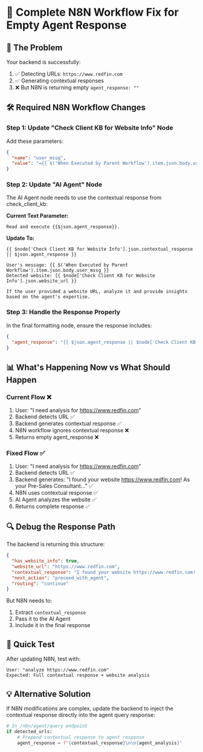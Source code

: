 # 🔧 Complete N8N Workflow Fix for Empty Agent Response

## 🚨 **The Problem**
Your backend is successfully:
1. ✅ Detecting URLs: `https://www.redfin.com`
2. ✅ Generating contextual responses
3. ❌ But N8N is returning empty `agent_response: ""`

## 🛠️ **Required N8N Workflow Changes**

### **Step 1: Update "Check Client KB for Website Info" Node**
Add these parameters:
```json
{
  "name": "user_mssg",
  "value": "={{ $('When Executed by Parent Workflow').item.json.body.user_mssg }}"
}
```

### **Step 2: Update "AI Agent" Node**
The AI Agent node needs to use the contextual response from check_client_kb:

**Current Text Parameter:**
```
Read and execute {{$json.agent_response}}.
```

**Update To:**
```
{{ $node['Check Client KB for Website Info'].json.contextual_response || $json.agent_response }}

User's message: {{ $('When Executed by Parent Workflow').item.json.body.user_mssg }}
Detected website: {{ $node['Check Client KB for Website Info'].json.website_url }}

If the user provided a website URL, analyze it and provide insights based on the agent's expertise.
```

### **Step 3: Handle the Response Properly**
In the final formatting node, ensure the response includes:
```json
{
  "agent_response": "{{ $json.agent_response || $node['Check Client KB for Website Info'].json.contextual_response }}"
}
```

## 📊 **What's Happening Now vs What Should Happen**

### **Current Flow** ❌
1. User: "I need analysis for https://www.redfin.com"
2. Backend detects URL ✅
3. Backend generates contextual response ✅
4. N8N workflow ignores contextual response ❌
5. Returns empty agent_response ❌

### **Fixed Flow** ✅
1. User: "I need analysis for https://www.redfin.com"
2. Backend detects URL ✅
3. Backend generates: "I found your website https://www.redfin.com! As your Pre-Sales Consultant..." ✅
4. N8N uses contextual response ✅
5. AI Agent analyzes the website ✅
6. Returns complete response ✅

## 🔍 **Debug the Response Path**

The backend is returning this structure:
```json
{
  "has_website_info": true,
  "website_url": "https://www.redfin.com",
  "contextual_response": "I found your website https://www.redfin.com! As your Pre-Sales and Solutions Consultant...",
  "next_action": "proceed_with_agent",
  "routing": "continue"
}
```

But N8N needs to:
1. Extract `contextual_response`
2. Pass it to the AI Agent
3. Include it in the final response

## 🚀 **Quick Test**
After updating N8N, test with:
```
User: "analyze https://www.redfin.com"
Expected: Full contextual response + website analysis
```

## 💡 **Alternative Solution**
If N8N modifications are complex, update the backend to inject the contextual response directly into the agent query response:

```python
# In /n8n/agent/query endpoint
if detected_urls:
    # Prepend contextual response to agent response
    agent_response = f"{contextual_response}\n\n{agent_analysis}"
```